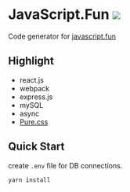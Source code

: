 # JavaScript.Fun ![](https://github.com/im6/javascript-fun/workflows/build/badge.svg)

Code generator for [javascript.fun](https://www.javascript.fun/)

## Highlight

- react.js
- webpack
- express.js
- mySQL
- async
- [Pure.css](https://purecss.io/)

## Quick Start

create `.env` file for DB connections.

```sh
yarn install
```
